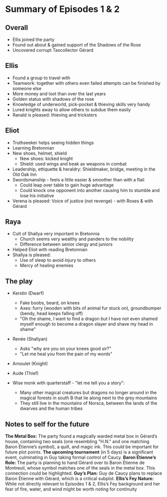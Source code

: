 # Summary of Episodes 1 & 2

## Overall

- Ellis joined the party
- Found out about & gained support of the Shadows of the Rose
- Uncovered corrupt Taxcollector Gérard

## Ellis

- Found a group to travel with
- Teamwork: together with others even failed attempts can be finished by someone else
- More money and loot than over the last years
- Golden status with shadows of the rose
- Knowledge of underworld, pick-pocket & thieving skills very handy
- Lured knights away to allow others to subdue them easily
- Ranald is pleased: thieving and tricksters

## Eliot

- Truthseeker helps seeing hidden things
- Learning Bretonnian
- New shoes, helmet, shield
  - New shoes: kicked knight
  - Shield: used wings and beak as weapons in combat
- Leadership, ettiquette & heraldry: Shieldmaker, bridge, meeting in the Old Oak Inn
- Swordsmanship - feels a little easier & smoother than with a flail
  - Could leap over table to gain huge advantage
  - Could knock one opponent into another causing him to stumble and lose his initiative
- Verena is pleased: Voice of justice (not revenge) - with Roses & with Gérard

## Raya

- Cult of Shallya very important in Bretonnia
  - Church seems very wealthy and panders to the nobility
  - Difference between senior clergy and juniors
- Helped Eliot with reading Bretonnian
- Shallya is pleased:
  - Use of sleep to avoid injury to others
  - Mercy of healing enemies

## The play

- Kerstin (Dwarf)
  - Fake boobs, beard, on knees
  - Axes: furry (wooden with bits of animal fur stuck on), groundbumper (bendy, head keeps falling off)
  - "Oh the shame, I want to find a dragon but I have not even shamed myself enough to become a dragon slayer and shave my head in shame"
- Renée (Shallyan)
  - Asks "why are you on your knees good sir?"
  - "Let me heal you from the pain of my words"
- Arnoulet (Knight)
- Aude (Thief)

- Wise monk with quarterstaff - "let me tell you a story":
  - Many other magical creatures but dragons no longer around in the magical forests in south B that lie along next to the grey mountains
  - They still live in the mountains of Norsca, between the lands of the dwarves and the human tribes

## Notes to self for the future

**The Metal Box:** The party found a magically warded metal box in Gérard’s house, containing two seals (one resembling "H.N." and one matching Baron Étienne’s symbol), a quill, and magic ink. This could be important for future plot points.
**The upcoming tournament** (in 5 days) is a significant event, culminating in Guy taking formal control of Caucy.
**Baron Étienne’s Role:** The party is planning to hand Gérard over to Baron Étienne de Montreuil, whose symbol matches one of the seals in the metal box. This connection could be highlighted.
**Guy’s Plan:** Guy de Caucy plans to replace Baron Étienne with Gérard, which is a critical subplot.
**Ellis’s Fey Nature:** While not directly relevant to Episodes 1 & 2, Ellis’s Fey background and her fear of fire, water, and wind might be worth noting for continuity
